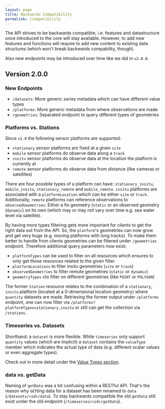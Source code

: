 ```yaml
---
layout: page
title: Backwards Compatibility
permalink: /compatibility
---
```


The API strives to be backwards compatible, i.e. features and datastructure once introduced 
to the core will stay available. However, to add new features and functions will require to 
add new content to existing data structures (which won't break backwards compability, though).

Also new endpoints may be introduced over time like we did in `v2.0.0`.

## Version 2.0.0

### New Endpoints
* `/datasets`: More generic series metadata which can have different value types
* `/platforms`: More generic metadata from where observations are made
* `/geometries`: Separated endpoint to query different types of geometries


### Platforms vs. Stations

Since `v2.0` the following sensor platforms are supported:

* `stationary` sensor platforms are fixed at a given `site`
* `mobile` sensor platforms do observe data along a `track`
* `insitu` sensor platforms do observe data at the location the platform is currently at
* `remote` sensor platforms do observe data from distance (like cameras or satellites)

There are four possbile types of a platform can have: `stationary_insitu`, `mobile_insitu`, 
`stationary_remote` and `mobile_remote`. `insitu` platforms are associated with a `platformLocation` 
which can be either `site` or `track`. Additionally, `remote` platforms can reference observations to 
`observedGeometries`: Either a fix geometry (`static` or an observed geometry (`dynamic`) on its own 
(which may or may not vary over time e.g. sea water level via satellite).

By having more types filtering gets more important for clients to get the right data out from the API.
So, the `platform`'s geometries can now grow and get very huge (e.g. moving platforms with long tracks). 
To make them better to handle from clients geometries can be filtered under `/geometries` endpoint. 
Therefore additional query parameters now exist:

* `platformTypes` can be used to filter on all resources which ensures to only get those resources
 related to the given filter.
* `platformLocations` to filter insitu geometries (`site` or `track`)
* `observedGeometries` to filter remote geometries (`static` or `dynamic`)
* `geometryTypes` cto filter on different geometries (like `POINT` or `POLYGON`)

The former `Station` resource relates to the combination of a `stationary`, `insitu` 
platform (located at a 0-dimensional location geometry) where `quantity` datasets
are made. Retrieving the former output under `/platforms` endpoint, one can now filter via
`/platforms?platformTypes=stationary,insitu` or still can get the collection via 
`/stations`.

### Timeseries vs. Datasets

Shorthand: a `dataset` is more flexible. While `timeseries` only support `quantity` values
(which are implicit) a `dataset` contains the `valueType` member which indicates the actual
type of data (e.g. different scalar values or even aggregate types).

Check out in more detail under the [Value Types section]({{base.url}}/valuetypes).

### data vs. getData
Naming of `getData` was a bit confusing within a RESTful API. That's the reason why `GET`ting
data for a dataset has been renamed to `data` (`/datasets/<id>/data`). To stay backwards 
compatible the old `getData` still exist under the old endpoint (`/timeseries/<id>/getData`).
